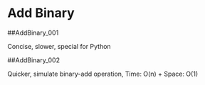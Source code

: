Add Binary
=======
##AddBinary_001

Concise, slower, special for Python

##AddBinary_002

Quicker, simulate binary-add operation, Time: O(n) + Space: O(1)

